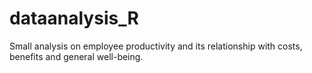 # dataanalysis_R
Small analysis on employee productivity and its relationship with costs, benefits and general well-being.
